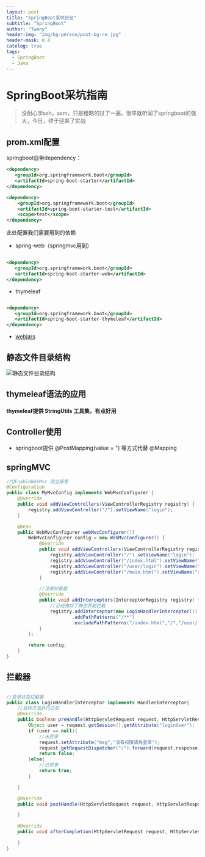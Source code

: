 ```yaml
---
layout: post
title: "SpringBoot采坑日记"
subtitle: "SpringBoot"
author: "Twany"
header-img: "img/bg-person/post-bg-re.jpg"
header-mask: 0.4
catelog: true
tags:
  - SpringBoot
  - Java
---
```


# SpringBoot采坑指南



> 没耐心学ssh，ssm，只是粗略的过了一遍。很早就听闻了springboot的强大，今日，终于迎来了实战



## prom\.xml配置

springboot自带dependency：

```xml
<dependency>
   <groupId>org.springframework.boot</groupId>
   <artifactId>spring-boot-starter</artifactId>
</dependency>

<dependency>
    <groupId>org.springframework.boot</groupId>
    <artifactId>spring-boot-starter-test</artifactId>
    <scope>test</scope>
</dependency>
```

此处配置我们需要用到的依赖


* spring\-web（springmvc用到）

```xml

<dependency>
   <groupId>org.springframework.boot</groupId>
   <artifactId>spring-boot-starter-web</artifactId>
</dependency>
```

* thymeleaf

```xml

<dependency>
   <groupId>org.springframework.boot</groupId>
   <artifactId>spring-boot-starter-thymeleaf</artifactId>
</dependency>
```


* [webjars](https://www.webjars.org/)



## 静态文件目录结构


![静态文件目录结构](https://i.loli.net/2019/06/18/5d08af6aaea2a63487.png)




## thymeleaf语法的应用

#### thymeleaf提供 StringUtils 工具集，有点好用



## Controller使用

*  springboot提供 @PostMapping\(value = "\) 等方式代替 @Mapping


## springMVC

```java
//@EnableWebMvc 完全接管
@Configuration
public class MyMvcConfig implements WebMvcConfigurer {
    @Override
    public void addViewControllers(ViewControllerRegistry registry) {
        registry.addViewController("/").setViewName("login");
    }

    @Bean
    public WebMvcConfigurer webMvcConfigurer(){
        WebMvcConfigurer config = new WebMvcConfigurer() {
            @Override
            public void addViewControllers(ViewControllerRegistry registry) {
                registry.addViewController("/").setViewName("login");
                registry.addViewController("/index.html").setViewName("login");
                registry.addViewController("/user/login").setViewName("login");
                registry.addViewController("/main.html").setViewName("dashboard");
            }

            //注册拦截器
            @Override
            public void addInterceptors(InterceptorRegistry registry) {
                //已经做好了静态界面拦截
                registry.addInterceptor(new LoginHandlerInterceptor())
                        .addPathPatterns("/**")
                        .excludePathPatterns("/index.html","/","/user/login","/asserts/**"); //还需要放行静态文件
            }
        };

        return config;
    }
}
```


## 拦截器

```java

//登录状态拦截器
public class LoginHandlerInterceptor implements HandlerInterceptor{
    //目标方法执行之前
    @Override
    public boolean preHandle(HttpServletRequest request, HttpServletResponse response, Object handler) throws Exception {
        Object user = request.getSession().getAttribute("loginUser");
        if (user == null){
            //未登录
            request.setAttribute("msg","没有权限请先登录");
            request.getRequestDispatcher("/").forward(request,response);
            return false;
        }else{
            //已登录
            return true;
        }

    }

    @Override
    public void postHandle(HttpServletRequest request, HttpServletResponse response, Object handler, @Nullable ModelAndView modelAndView) throws Exception {

    }

    @Override
    public void afterCompletion(HttpServletRequest request, HttpServletResponse response, Object handler, @Nullable Exception ex) throws Exception {

    }
}

```








































